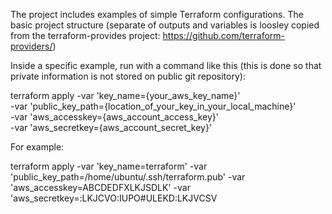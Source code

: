 The project includes examples of simple Terraform configurations.
The basic project structure (separate of outputs and variables is loosley copied from the terraform-provides project: https://github.com/terraform-providers/)

Inside a specific example, run with a command like this (this is done so that private information is not stored on public git repository):

terraform apply -var 'key_name={your_aws_key_name}' \
   -var 'public_key_path={location_of_your_key_in_your_local_machine}' \
   -var 'aws_accesskey={aws_account_access_key}' \
   -var 'aws_secretkey={aws_account_secret_key}'

For example:

terraform apply -var 'key_name=terraform' -var 'public_key_path=/home/ubuntu/.ssh/terraform.pub' -var 'aws_accesskey=ABCDEDFXLKJSDLK' -var 'aws_secretkey=:LKJCVO:IUPO#ULEKD:LKJVCSV
